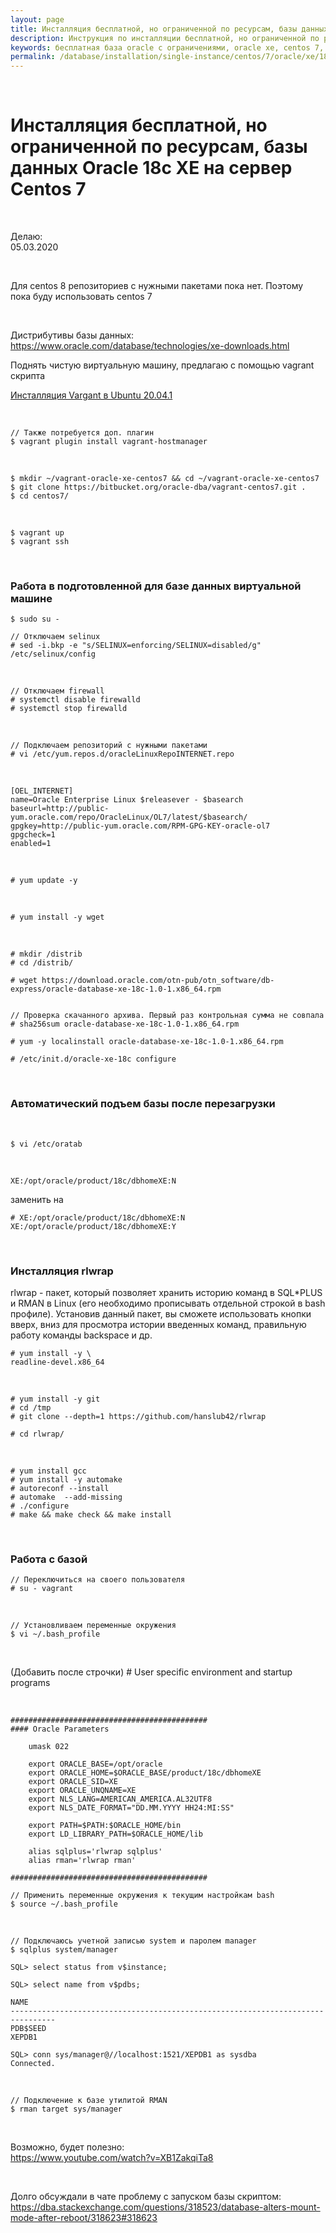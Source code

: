 ```yaml
---
layout: page
title: Инсталляция бесплатной, но ограниченной по ресурсам, базы данных Oracle 18c XE на сервер Centos 7
description: Инструкция по инсталляции бесплатной, но ограниченной по ресурсам, базы данных Oracle 18c XE на сервер Centos 7
keywords: бесплатная база oracle с ограничениями, oracle xe, centos 7, инсталляция
permalink: /database/installation/single-instance/centos/7/oracle/xe/18c/
---
```


<br/>

# Инсталляция бесплатной, но ограниченной по ресурсам, базы данных Oracle 18c XE на сервер Centos 7

<br/>

Делаю:  
05.03.2020

<br/>

Для centos 8 репозиториев с нужными пакетами пока нет. Поэтому пока буду использовать centos 7

<br/>

Дистрибутивы базы данных:  
https://www.oracle.com/database/technologies/xe-downloads.html

Поднять чистую виртуальную машину, предлагаю с помощью vagrant скрипта

<a href="https://gitops.ru/tools/virtual/vagrant/setup/ubuntu/">Инсталляция Vargant в Ubuntu 20.04.1</a>

<br/>

    // Также потребуется доп. плагин
    $ vagrant plugin install vagrant-hostmanager

<br/>

    $ mkdir ~/vagrant-oracle-xe-centos7 && cd ~/vagrant-oracle-xe-centos7
    $ git clone https://bitbucket.org/oracle-dba/vagrant-centos7.git .
    $ cd centos7/

<br/>

    $ vagrant up
    $ vagrant ssh

<br/>

### Работа в подготовленной для базе данных виртуальной машине

    $ sudo su -

    // Отключаем selinux
    # sed -i.bkp -e "s/SELINUX=enforcing/SELINUX=disabled/g" /etc/selinux/config

<br/>

    // Отключаем firewall
    # systemctl disable firewalld
    # systemctl stop firewalld

<br/>

    // Подключаем репозиторий с нужными пакетами
    # vi /etc/yum.repos.d/oracleLinuxRepoINTERNET.repo

<br/>

```
[OEL_INTERNET]
name=Oracle Enterprise Linux $releasever - $basearch
baseurl=http://public-yum.oracle.com/repo/OracleLinux/OL7/latest/$basearch/
gpgkey=http://public-yum.oracle.com/RPM-GPG-KEY-oracle-ol7
gpgcheck=1
enabled=1
```

<br/>

    # yum update -y

<br/>

    # yum install -y wget

<br/>

    # mkdir /distrib
    # cd /distrib/

    # wget https://download.oracle.com/otn-pub/otn_software/db-express/oracle-database-xe-18c-1.0-1.x86_64.rpm


    // Проверка скачанного архива. Первый раз контрольная сумма не совпала
    # sha256sum oracle-database-xe-18c-1.0-1.x86_64.rpm

    # yum -y localinstall oracle-database-xe-18c-1.0-1.x86_64.rpm

    # /etc/init.d/oracle-xe-18c configure

<br/>

### Автоматический подъем базы после перезагрузки

<br/>

    $ vi /etc/oratab

<br/>

    XE:/opt/oracle/product/18c/dbhomeXE:N

заменить на

    # XE:/opt/oracle/product/18c/dbhomeXE:N
    XE:/opt/oracle/product/18c/dbhomeXE:Y

<br/>

### Инсталляция rlwrap

rlwrap - пакет, который позволяет хранить историю команд в SQL\*PLUS и RMAN в Linux (его необходимо прописывать отдельной строкой в bash профиле). Установив данный пакет, вы сможете использовать кнопки вверх, вниз для просмотра истории введенных команд, правильную работу команды backspace и др.

    # yum install -y \
    readline-devel.x86_64

<br/>

    # yum install -y git
    # cd /tmp
    # git clone --depth=1 https://github.com/hanslub42/rlwrap

    # cd rlwrap/

<br/>

    # yum install gcc
    # yum install -y automake
    # autoreconf --install
    # automake  --add-missing
    # ./configure
    # make && make check && make install

<br/>

### Работа с базой

    // Переключиться на своего пользователя
    # su - vagrant

<br/>

    // Установливаем переменные окружения
    $ vi ~/.bash_profile

<br/>

(Добавить после строчки) # User specific environment and startup programs

<br/>

```
############################################
#### Oracle Parameters

    umask 022

    export ORACLE_BASE=/opt/oracle
    export ORACLE_HOME=$ORACLE_BASE/product/18c/dbhomeXE
    export ORACLE_SID=XE
    export ORACLE_UNQNAME=XE
    export NLS_LANG=AMERICAN_AMERICA.AL32UTF8
    export NLS_DATE_FORMAT="DD.MM.YYYY HH24:MI:SS"

    export PATH=$PATH:$ORACLE_HOME/bin
    export LD_LIBRARY_PATH=$ORACLE_HOME/lib

	alias sqlplus='rlwrap sqlplus'
    alias rman='rlwrap rman'

############################################
```

    // Применить переменные окружения к текущим настройкам bash
    $ source ~/.bash_profile

<br/>

    // Подключаюсь учетной записью system и паролем manager
    $ sqlplus system/manager

    SQL> select status from v$instance;

    SQL> select name from v$pdbs;

    NAME
    --------------------------------------------------------------------------------
    PDB$SEED
    XEPDB1

    SQL> conn sys/manager@//localhost:1521/XEPDB1 as sysdba
    Connected.

<br/>

    // Подключение к базе утилитой RMAN
    $ rman target sys/manager

<br/>

Возможно, будет полезно:  
https://www.youtube.com/watch?v=XB1ZakqiTa8

<br/>

Долго обсуждали в чате проблему с запуском базы скриптом:  
https://dba.stackexchange.com/questions/318523/database-alters-mount-mode-after-reboot/318623#318623

